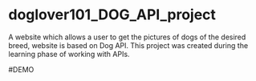 # doglover101_DOG_API_project
A website which allows a user to get the pictures of dogs of the desired breed, website is based on Dog API. This project was created during the learning phase of working with APIs.

#DEMO

